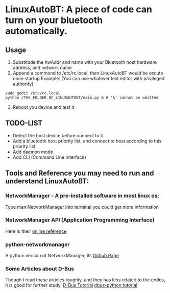 # LinuxAutoBT: A piece of code can turn on your bluetooth automatically.

## Usage
1. Substitude the hwAddr and name with your Bluetooth host hardware address, and network name
2. Append a commond to /etc/rc.local, then LinuxAutoBT would be excute once startup 
Example: (You can use whatever text editor with privileged authority)
```
sudo gedit /etc/rc.local
python /THE_FOLDER_OF_LINUXAUTOBT/main.py & # '&' cannot be omitted 
```
3. Reboot you device and test it

## TODO-LIST
- Detect the host device before connect to it.
- Add a bluetooth host priority list, and connect to host according to this priority list
- Add daemon mode
- Add CLI (Command Line Interface)

## Tools and Reference you may need to run and understand LinuxAutoBT:
### NetworkManager - A pre-installed software in most linux os;
Type man NetworkManager into terminal you could get more information
### NetworkManager API (Application Programming Interface)
Here is their [online reference](https://developer.gnome.org/NetworkManager/1.2/spec.html)
### python-networkmanager
A python version of NetworkManager, its [Github Page](https://github.com/seveas/python-networkmanager)
### Some Articles about D-Bus
Though I read these articles roughly, and they has less related to the codes, it is good for further study.
[D-Bus Tutorial](https://dbus.freedesktop.org/doc/dbus-tutorial.html)
[dbus-python tutorial](https://dbus.freedesktop.org/doc/dbus-python/tutorial.html)
